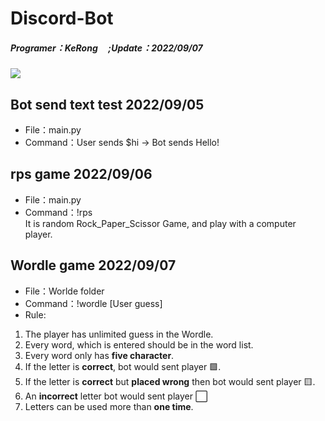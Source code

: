 # Discord-Bot
##### Programer：KeRong &nbsp;&nbsp;&nbsp;&nbsp;;Update：2022/09/07
![](https://i.imgur.com/vvu4QsJ.gif)

## Bot send text test 2022/09/05
- File：main.py
- Command：User sends $hi -> Bot sends Hello!
## rps game 2022/09/06
- File：main.py  
- Command：!rps  
It is random Rock_Paper_Scissor Game, and play with a computer player.
## Wordle game 2022/09/07
- File：Worlde folder  
- Command：!wordle [User guess]  
- Rule:  
1. The player has unlimited guess in the Wordle.
2. Every word, which is entered should be in the word list.
3. Every word only has **five character**.
4. If the letter is **correct**, bot would sent player :green_square:.
5. If the letter is **correct** but **placed wrong** then bot would sent player :yellow_square:.
6. An **incorrect** letter bot would sent player :white_large_square:
7. Letters can be used more than **one time**.
